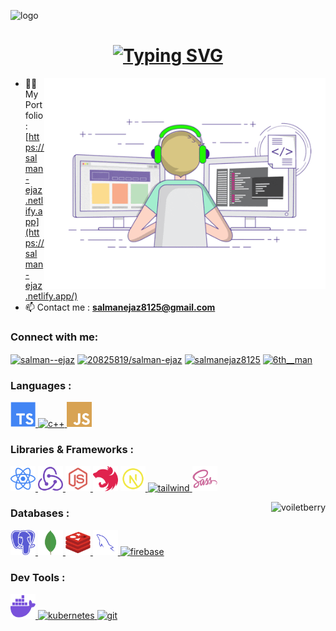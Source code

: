 ![logo](https://cdn.phenompeople.com/CareerConnectResources/prod/HONEUS/images/1920-568-coding-blog-1616781712070.png)

<h1 align="center">  
  <a href="https://git.io/typing-svg">
     <img src="https://readme-typing-svg.herokuapp.com?font=Fira+Code&weight=900&size=30&pause=1000&color=2111F7&center=true&vCenter=true&width=435&lines=Hello%2C+There!+%F0%9F%91%8B+;I+am+Salman+Ejaz....;Nice+to+meet+you!" alt="Typing SVG" />
  </a>
</h1>

<img align="right" alt="coding" src="https://raw.githubusercontent.com/VoiletBerry/DevIcons/main/code_white.gif" width="450">

- 👨‍💻 My Portfolio : [https://salman-ejaz.netlify.app](https://salman-ejaz.netlify.app/)
- 📫 Contact me : **salmanejaz8125@gmail.com**

<h3 align="left">Connect with me:</h3>
<p align="left">
<a href="https://linkedin.com/in/salman--ejaz" target="blank"><img align="center" src="https://raw.githubusercontent.com/rahuldkjain/github-profile-readme-generator/master/src/images/icons/Social/linked-in-alt.svg" alt="salman--ejaz" height="30" width="40" /></a>
<a href="https://stackoverflow.com/users/20825819/salman-ejaz" target="blank"><img align="center" src="https://raw.githubusercontent.com/rahuldkjain/github-profile-readme-generator/master/src/images/icons/Social/stack-overflow.svg" alt="20825819/salman-ejaz" height="30" width="40" /></a>
<a href="https://www.hackerrank.com/salmanejaz8125" target="blank"><img align="center" src="https://raw.githubusercontent.com/rahuldkjain/github-profile-readme-generator/master/src/images/icons/Social/hackerrank.svg" alt="salmanejaz8125" height="30" width="40" /></a>
<a href="https://www.leetcode.com/6th__man" target="blank"><img align="center" src="https://raw.githubusercontent.com/rahuldkjain/github-profile-readme-generator/master/src/images/icons/Social/leet-code.svg" alt="6th__man" height="30" width="40" /></a>
</p>

<h3 align="left">Languages :</h3>
<p align="left">  
   <a href="https://www.typescriptlang.org/" target="_blank" rel="noreferrer"> <img src="https://raw.githubusercontent.com/VoiletBerry/DevIcons/main/typescript.png" alt="typescript" width="40" height="40"/> </a>
   <a href="https://www.w3schools.com/cpp/" target="_blank" rel="noreferrer"> <img src="https://cdn.jsdelivr.net/gh/devicons/devicon/icons/cplusplus/cplusplus-original.svg" alt="c++" width="40" height="40"/> </a>
   <a href="https://developer.mozilla.org/en-US/docs/Web/JavaScript" target="_blank" rel="noreferrer"> <img src="https://raw.githubusercontent.com/VoiletBerry/DevIcons/main/javascript.png" width="40" height="40"/> </a> 
   
  
</p>

<h3 align="left">Libraries & Frameworks :</h3>
<p align="left">
  <a href="https://reactjs.org/" target="_blank" rel="noreferrer"> <img src="https://raw.githubusercontent.com/VoiletBerry/DevIcons/main/react.js.png" alt="react" width="40" height="40"/> </a>
  <a href="https://redux.js.org" target="_blank" rel="noreferrer"> <img src="https://raw.githubusercontent.com/devicons/devicon/master/icons/redux/redux-original.svg" alt="redux" width="40" height="40"/> </a>
  <a href="https://nodejs.org/" target="_blank" rel="noreferrer"> <img src="https://raw.githubusercontent.com/VoiletBerry/DevIcons/main/node.js.png" alt="nextjs" width="40" height="40"/> </a>
  <a href="https://nestjs.com/" target="_blank" rel="noreferrer"> <img src="https://raw.githubusercontent.com/VoiletBerry/DevIcons/3411f752788e6de8648db5817e0812a82033d64b/nest-js-logo.svg" alt="nestjs" width="40" height="40"/></a>
  <a href="https://nextjs.org/" target="_blank" rel="noreferrer"> <img src="https://raw.githubusercontent.com/VoiletBerry/DevIcons/main/nextjs.png" alt="nextjs" width="40" height="40"/> </a> 
  <a href="https://tailwindcss.com/" target="_blank" rel="noreferrer"> <img src="https://www.vectorlogo.zone/logos/tailwindcss/tailwindcss-icon.svg" alt="tailwind" width="40" height="40"/> </a>
  <a href="https://sass-lang.com" target="_blank" rel="noreferrer"> <img src="https://raw.githubusercontent.com/devicons/devicon/master/icons/sass/sass-original.svg" alt="sass" width="40" height="40"/> </a>
</p>

<p><img align="right" src="https://github-readme-stats.vercel.app/api/top-langs?username=voiletberry&show_icons=true&theme=dark&text_color=74ecce&cache_seconds=1800&locale=en&layout=compact" alt="voiletberry" /></p>

<h3 align="left">Databases :</h3>
<p align="left">
 <a href="https://www.postgresql.org" target="_blank" rel="noreferrer"> <img src="https://raw.githubusercontent.com/VoiletBerry/DevIcons/main/postgresql.png" alt="postgresql" width="40" height="40"/> </a>
 <a href="https://www.mongodb.com/" target="_blank" rel="noreferrer"> <img src="https://raw.githubusercontent.com/VoiletBerry/DevIcons/main/mongodb.png" alt="mongodb" width="40" height="40"/> </a>
  <a href="https://redis.io/" target="_blank" rel="noreferrer"> <img src="https://raw.githubusercontent.com/VoiletBerry/DevIcons/main/redis_icon.png" alt="mongodb" width="40" height="40"/> </a> 
 <a href="https://www.mysql.com/" target="_blank" rel="noreferrer"> <img src="https://raw.githubusercontent.com/VoiletBerry/DevIcons/main/mysql.png" alt="mysql" width="40" height="40"/> </a>
 <a href="https://firebase.google.com/" target="_blank" rel="noreferrer"> <img src="https://www.vectorlogo.zone/logos/firebase/firebase-icon.svg" alt="firebase" width="40" height="40"/> </a>
</p>

<h3 align="left">Dev Tools :</h3>
<p align="left">
  <a href="https://www.docker.com/" target="_blank" rel="noreferrer"> <img src="https://raw.githubusercontent.com/VoiletBerry/DevIcons/91d725d222eb4ac01592aa95a593815f90c37021/docker%20_blue.svg" alt="docker" width="40" height="40"/> </a>
  <a href="https://kubernetes.io" target="_blank" rel="noreferrer"> <img src="https://www.vectorlogo.zone/logos/kubernetes/kubernetes-icon.svg" alt="kubernetes" width="40" height="40"/> </a>
  <a href="https://git-scm.com/" target="_blank" rel="noreferrer"> <img src="https://www.vectorlogo.zone/logos/git-scm/git-scm-icon.svg" alt="git" width="40" height="40"/> </a>
</p>

